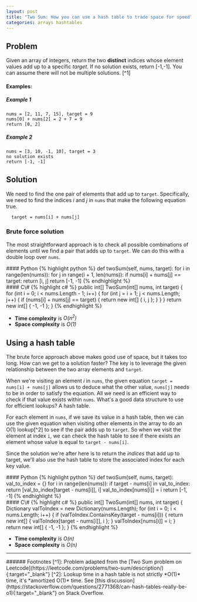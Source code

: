 ```yaml
---
layout: post
title: "Two Sum: How you can use a hash table to trade space for speed"
categories: arrays hashtables
---
```

## Problem
Given an array of integers, return the two **distinct** indices whose element values add up to a specific *target*. If no solution exists, return [-1,-1]. You can assume there will not be multiple solutions. [^1]

#### Examples:
##### Example 1 #####
```
nums = [2, 11, 7, 15], target = 9
nums[0] + nums[2] = 2 + 7 = 9
return [0, 2]
```
##### Example 2 #####
```
nums = [3, 10, -1, 10], target = 3
no solution exists
return [-1, -1]
```

## Solution
We need to find the one pair of elements that add up to ```target```. Specifically, we need to find the indices *i* and *j* in ```nums``` that make the following equation true.
```
  target = nums[i] + nums[j]
```

### Brute force solution
The most straightforward approach is to check all possible combinations of elements until we find a pair that adds up to ```target```. We can do this with a double loop over ```nums```.

<section class="code-languages">
<section class="python" markdown="1">
#### Python
{% highlight python %}
def twoSum(self, nums, target):
    for i in range(len(nums)):
        for j in range(i + 1, len(nums)):
            if nums[i] + nums[j] == target:
                return [i, j]
    return [-1, -1]
{% endhighlight %}
</section>
<section class="csharp" markdown="1">
#### C\#
{% highlight c# %}
public int[] TwoSum(int[] nums, int target) {    
    for (int i = 0; i < nums.Length - 1; i++) {
        for (int j = i + 1; j < nums.Length; j++) {
            if (nums[i] + nums[j] == target) {
                return new int[] { i, j };
            }
        }
    }
    return new int[] { -1, -1 };
}
{% endhighlight %}
</section>
</section>



+ **Time complexity** is *O(n<sup>2</sup>)*
+ **Space complexity** is *O(1)*

## Using a hash table
The brute force approach above makes good use of space, but it takes too long. How can we get to a solution faster? The key is to leverage the given relationship between the two array elements and ```target```.

When we're visiting an element *i* in ```nums```, the given equation ```target = nums[i] + nums[j]``` allows us to deduce what the other value, ```nums[j]``` needs to be in order to satisfy the equation. All we need is an efficient way to check if that value exists within ```nums```. What's a good data structure to use for efficient lookups? A hash table.

For each element in ```nums```, if we save its value in a hash table, then we can use the given equation when visiting other elements in the array to do an O(1) lookup[^2] to see if the pair adds up to ```target```. So when we visit the element at index ```i```, we can check the hash table to see if there exists an element whose value is equal to ```target - nums[i]```.

Since the solution we're after here is to return the *indices* that add up to target, we'll also use the hash table to store the associated index for each key value.
<section class="code-languages">
<section class="python" markdown="1">
#### Python
{% highlight python %}
def twoSum(self, nums, target):
    val_to_index = {}
    for i in range(len(nums)):
        if target - nums[i] in val_to_index:
            return [val_to_index[target - nums[i]], i]
        val_to_index[nums[i]] = i
    return [-1, -1]
{% endhighlight %}
</section>
<section class="csharp" markdown="1">
#### C\#
{% highlight c# %}
public int[] TwoSum(int[] nums, int target) {    
    Dictionary<int, int> valToIndex = new Dictionary<int, int>(nums.Length);
    for (int i = 0; i < nums.Length; i++) {
        if (valToIndex.ContainsKey(target - nums[i])) {
            return new int[] { valToIndex[target - nums[i]], i };
        }
        valToIndex[nums[i]] = i;
    }
    return new int[] { -1, -1 };
}
{% endhighlight %}
</section>
</section>

+ **Time complexity** is *O(n)*
+ **Space complexity** is *O(n)*

---
<section class="footnotes" markdown="1">
###### Footnotes
[^1]: Problem adapted from the [Two Sum problem on Leetcode](https://leetcode.com/problems/two-sum/description/){:target="_blank"}
[^2]: Lookup time in a hash table is not strictly *O(1)* time, it's *amortized O(1)* time. See [this discussion](https://stackoverflow.com/questions/2771368/can-hash-tables-really-be-o1){:target="_blank"} on Stack Overflow. 
